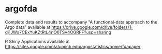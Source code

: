 # argofda

Complete data and results to accompany "A functional-data approach to the Argo data" available at https://drive.google.com/drive/folders/1-dj1JWo7CExYuKZtRtL4nO0TSv4OGRFF?usp=sharing

R Shiny Applications available at https://sites.google.com/a/umich.edu/argostatistics/home/fdapaper
